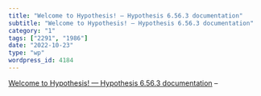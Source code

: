 ```yaml
---
title: "Welcome to Hypothesis! — Hypothesis 6.56.3 documentation"
subtitle: "Welcome to Hypothesis! — Hypothesis 6.56.3 documentation"
category: "1"
tags: ["2291", "1986"]
date: "2022-10-23"
type: "wp"
wordpress_id: 4184
---
```

[ Welcome to Hypothesis! — Hypothesis 6.56.3 documentation]( https://hypothesis.readthedocs.io/en/latest/index.html) –